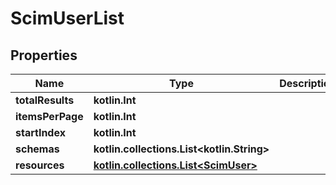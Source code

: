 
# ScimUserList

## Properties
Name | Type | Description | Notes
------------ | ------------- | ------------- | -------------
**totalResults** | **kotlin.Int** |  |  [optional]
**itemsPerPage** | **kotlin.Int** |  |  [optional]
**startIndex** | **kotlin.Int** |  |  [optional]
**schemas** | **kotlin.collections.List&lt;kotlin.String&gt;** |  |  [optional]
**resources** | [**kotlin.collections.List&lt;ScimUser&gt;**](ScimUser.md) |  |  [optional]



